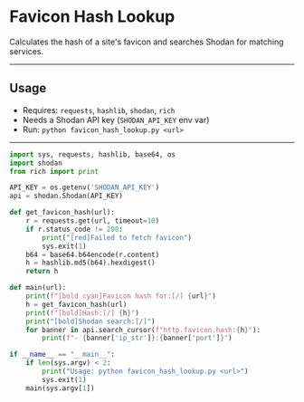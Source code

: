 # Favicon Hash Lookup

Calculates the hash of a site's favicon and searches Shodan for matching services.

---

## Usage
- Requires: `requests`, `hashlib`, `shodan`, `rich`
- Needs a Shodan API key (`SHODAN_API_KEY` env var)
- Run: `python favicon_hash_lookup.py <url>`

---

```python
import sys, requests, hashlib, base64, os
import shodan
from rich import print

API_KEY = os.getenv('SHODAN_API_KEY')
api = shodan.Shodan(API_KEY)

def get_favicon_hash(url):
    r = requests.get(url, timeout=10)
    if r.status_code != 200:
        print("[red]Failed to fetch favicon")
        sys.exit(1)
    b64 = base64.b64encode(r.content)
    h = hashlib.md5(b64).hexdigest()
    return h

def main(url):
    print(f"[bold cyan]Favicon hash for:[/] {url}")
    h = get_favicon_hash(url)
    print(f"[bold]Hash:[/] {h}")
    print("[bold]Shodan search:[/]")
    for banner in api.search_cursor(f"http.favicon.hash:{h}"):
        print(f"- {banner['ip_str']}:{banner['port']}")

if __name__ == "__main__":
    if len(sys.argv) < 2:
        print("Usage: python favicon_hash_lookup.py <url>")
        sys.exit(1)
    main(sys.argv[1])
```
